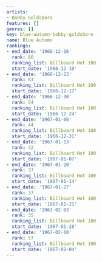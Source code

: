 ```yaml
---
artists:
- Bobby Goldsboro
features: []
genres: []
key: blue-autumn-bobby-goldsboro
name: Blue Autumn
rankings:
- end_date: '1966-12-16'
  rank: 80
  ranking_list: Billboard Hot 100
  start_date: '1966-12-10'
- end_date: '1966-12-23'
  rank: 63
  ranking_list: Billboard Hot 100
  start_date: '1966-12-17'
- end_date: '1966-12-30'
  rank: 54
  ranking_list: Billboard Hot 100
  start_date: '1966-12-24'
- end_date: '1967-01-06'
  rank: 44
  ranking_list: Billboard Hot 100
  start_date: '1966-12-31'
- end_date: '1967-01-13'
  rank: 42
  ranking_list: Billboard Hot 100
  start_date: '1967-01-07'
- end_date: '1967-01-20'
  rank: 37
  ranking_list: Billboard Hot 100
  start_date: '1967-01-14'
- end_date: '1967-01-27'
  rank: 37
  ranking_list: Billboard Hot 100
  start_date: '1967-01-21'
- end_date: '1967-02-03'
  rank: 35
  ranking_list: Billboard Hot 100
  start_date: '1967-01-28'
- end_date: '1967-02-10'
  rank: 57
  ranking_list: Billboard Hot 100
  start_date: '1967-02-04'
---
```


